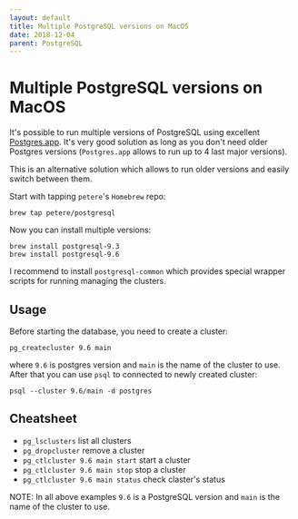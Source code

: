 ```yaml
---
layout: default
title: Multiple PostgreSQL versions on MacOS
date: 2018-12-04
parent: PostgreSQL
---
```


# Multiple PostgreSQL versions on MacOS

It's possible to run multiple versions of PostgreSQL using excellent [Postgres.app](https://postgresapp.com). It's very good solution as long as you don't need older Postgres versions (`Postgres.app` allows to run up to 4 last major versions).

This is an alternative solution which allows to run older versions and easily switch between them.

Start with tapping `petere`'s `Homebrew` repo:

```
brew tap petere/postgresql
```

Now you can install multiple versions:

```
brew install postgresql-9.3
brew install postgresql-9.6
```

I recommend to install `postgresql-common` which provides special wrapper scripts for running managing the clusters.

## Usage

Before starting the database, you need to create a cluster:

```
pg_createcluster 9.6 main
```

where `9.6` is postgres version and `main` is the name of the cluster to use. After that you can use `psql` to connected to newly created cluster:

```
psql --cluster 9.6/main -d postgres
```

## Cheatsheet

- `pg_lsclusters` list all clusters
- `pg_dropcluster` remove a cluster
- `pg_ctlcluster 9.6 main start` start a cluster
- `pg_ctlcluster 9.6 main stop` stop a cluster
- `pg_ctlcluster 9.6 main status` check claster's status

NOTE: In all above examples `9.6` is a PostgreSQL version and `main` is the name of the cluster to use.
